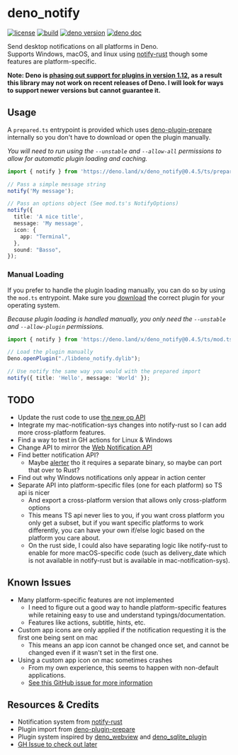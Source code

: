 # deno_notify

[![license](https://img.shields.io/github/license/Pandawan/deno_notify)](https://github.com/Pandawan/deno_notify/blob/master/LICENSE)
[![build](https://img.shields.io/github/workflow/status/Pandawan/deno_notify/Build)](https://github.com/Pandawan/deno_notify/actions)
[![deno version](https://img.shields.io/badge/deno-1.8.3-success)](https://github.com/denoland/deno)
[![deno doc](https://doc.deno.land/badge.svg)](https://doc.deno.land/https/deno.land/x/deno_notify/ts/mod.ts)

Send desktop notifications on all platforms in Deno.  
Supports Windows, macOS, and linux using [notify-rust](https://github.com/hoodie/notify-rust) though some features are platform-specific.

**Note: Deno is [phasing out support for plugins in version 1.12](https://github.com/denoland/deno/pull/10908), as a result this library may not work on recent releases of Deno. I will look for ways to support newer versions but cannot guarantee it.**

## Usage

A `prepared.ts` entrypoint is provided which uses [deno-plugin-prepare](https://github.com/manyuanrong/deno-plugin-prepare) internally so you don't have to download or open the plugin manually.

*You will need to run using the `--unstable` and `--allow-all` permissions to allow for automatic plugin loading and caching.*

```ts
import { notify } from 'https://deno.land/x/deno_notify@0.4.5/ts/prepared.ts';

// Pass a simple message string
notify('My message');

// Pass an options object (See mod.ts's NotifyOptions)
notify({
  title: 'A nice title',
  message: 'My message',
  icon: {
    app: "Terminal",
  },
  sound: "Basso",
});
```

### Manual Loading

If you prefer to handle the plugin loading manually, you can do so by using the `mod.ts` entrypoint.
Make sure you [download](https://github.com/Pandawan/deno_notify/releases/tag/0.4.5) the correct plugin for your operating system.

*Because plugin loading is handled manually, you only need the `--unstable` and `--allow-plugin` permissions.*

```ts
import { notify } from 'https://deno.land/x/deno_notify@0.4.5/ts/mod.ts';

// Load the plugin manually
Deno.openPlugin("./libdeno_notify.dylib");

// Use notify the same way you would with the prepared import
notify({ title: 'Hello', message: 'World' });
```

## TODO

- Update the rust code to use [the new op API](https://deno.land/posts/v1.4#changes-to-codedeno_corecode-rust-api)
- Integrate my mac-notification-sys changes into notify-rust so I can add more cross-platform features.
- Find a way to test in GH actions for Linux & Windows
- Change API to mirror the [Web Notification API](https://developer.mozilla.org/en-US/docs/Web/API/notification)
- Find better notification API?
  - Maybe [alerter](https://github.com/vjeantet/alerter) tho it requires a separate binary, so maybe can port that over to Rust?
- Find out why Windows notifications only appear in action center
- Separate API into platform-specific files (one for each platform) so TS api is nicer
  - And export a cross-platform version that allows only cross-platform options
  - This means TS api never lies to you, if you want cross platform you only get a subset, but if you want specific platforms to work differently, you can have your own if/else logic based on the platform you care about.
  - On the rust side, I could also have separating logic like notify-rust to enable for more macOS-specific code (such as delivery_date which is not available in notify-rust but is available in mac-notification-sys).

## Known Issues

- Many platform-specific features are not implemented
  - I need to figure out a good way to handle platform-specific features while retaining easy to use and understand typings/documentation.
  - Features like actions, subtitle, hints, etc.
- Custom app icons are only applied if the notification requesting it is the first one being sent on mac
  - This means an app icon cannot be changed once set, and cannot be changed even if it wasn't set in the first one.
- Using a custom app icon on mac sometimes crashes
  - From my own experience, this seems to happen with non-default applications.
  - [See this GitHub issue for more information](https://github.com/h4llow3En/mac-notification-sys/issues/8)

## Resources & Credits

- Notification system from [notify-rust](https://github.com/hoodie/notify-rust)
- Plugin import from [deno-plugin-prepare](https://github.com/manyuanrong/deno-plugin-prepare)
- Plugin system inspired by [deno_webview](https://github.com/eliassjogreen/deno_webview) and [deno_sqlite_plugin](https://github.com/crabmusket/deno_sqlite_plugin)
- [GH Issue to check out later](https://github.com/denoland/deno/issues/4222)
